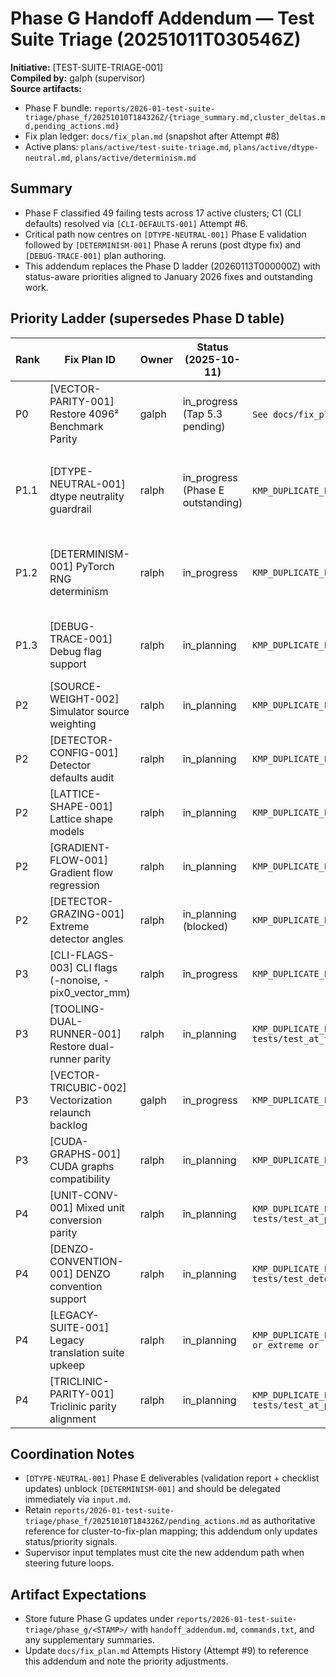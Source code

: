 # Phase G Handoff Addendum — Test Suite Triage (20251011T030546Z)

**Initiative:** [TEST-SUITE-TRIAGE-001]  
**Compiled by:** galph (supervisor)  
**Source artifacts:**
- Phase F bundle: `reports/2026-01-test-suite-triage/phase_f/20251010T184326Z/{triage_summary.md,cluster_deltas.md,pending_actions.md}`
- Fix plan ledger: `docs/fix_plan.md` (snapshot after Attempt #8)
- Active plans: `plans/active/test-suite-triage.md`, `plans/active/dtype-neutral.md`, `plans/active/determinism.md`

## Summary
- Phase F classified 49 failing tests across 17 active clusters; C1 (CLI defaults) resolved via `[CLI-DEFAULTS-001]` Attempt #6.
- Critical path now centres on `[DTYPE-NEUTRAL-001]` Phase E validation followed by `[DETERMINISM-001]` Phase A reruns (post dtype fix) and `[DEBUG-TRACE-001]` plan authoring.
- This addendum replaces the Phase D ladder (20260113T000000Z) with status-aware priorities aligned to January 2026 fixes and outstanding work.

## Priority Ladder (supersedes Phase D table)
| Rank | Fix Plan ID | Owner | Status (2025-10-11) | Reproduction Command | Immediate Next Step |
| --- | --- | --- | --- | --- | --- |
| P0 | [VECTOR-PARITY-001] Restore 4096² Benchmark Parity | galph | in_progress (Tap 5.3 pending) | `See docs/fix_plan.md` §VECTOR-PARITY-001 | Deliver Tap 5.3 oversample instrumentation before scheduling `[DETECTOR-GRAZING-001]` |
| P1.1 | [DTYPE-NEUTRAL-001] dtype neutrality guardrail | ralph | in_progress (Phase E outstanding) | `KMP_DUPLICATE_LIB_OK=TRUE pytest -v tests/test_perf_pytorch_006.py` (validation once fix re-run) | Produce Phase E validation bundle (`reports/2026-01-test-suite-triage/phase_d/<STAMP>/dtype-neutral/phase_e/`) per plan checklist; update docs + guardrail notes |
| P1.2 | [DETERMINISM-001] PyTorch RNG determinism | ralph | in_progress | `KMP_DUPLICATE_LIB_OK=TRUE pytest -v tests/test_at_parallel_013.py tests/test_at_parallel_024.py` | After dtype Phase E, apply Dynamo workaround (CPU-only or disable `torch.compile`), fix AT-024 dtype harmonisation, rerun Phase A selectors |
| P1.3 | [DEBUG-TRACE-001] Debug flag support | ralph | in_planning | `KMP_DUPLICATE_LIB_OK=TRUE pytest -v tests/test_debug_trace.py` | Draft trace instrumentation plan (Phase A/B) covering `--printout` + `--trace_pixel`; cite trace SOP and Protected Assets |
| P2 | [SOURCE-WEIGHT-002] Simulator source weighting | ralph | in_planning | `KMP_DUPLICATE_LIB_OK=TRUE pytest -v tests/test_at_src_001.py tests/test_at_src_001_simple.py` | Author follow-up plan verifying simulator weighting and normalization; reuse SOURCE-WEIGHT guardrails |
| P2 | [DETECTOR-CONFIG-001] Detector defaults audit | ralph | in_planning | `KMP_DUPLICATE_LIB_OK=TRUE pytest -v tests/test_detector_config.py` | Draft audit checklist vs spec §4; document required config/architecture updates |
| P2 | [LATTICE-SHAPE-001] Lattice shape models | ralph | in_planning | `KMP_DUPLICATE_LIB_OK=TRUE pytest -v tests/test_at_str_003.py::TestAT_STR_003_LatticeShapeModels` | Build plan covering GAUSS/TOPHAT parity with C interpreter |
| P2 | [GRADIENT-FLOW-001] Gradient flow regression | ralph | in_planning | `KMP_DUPLICATE_LIB_OK=TRUE pytest -v tests/test_gradients.py::TestAdvancedGradients::test_gradient_flow_simulation` | Capture gradient graph evidence (Phase A) then isolate detach/item misuse per ADR-08 |
| P2 | [DETECTOR-GRAZING-001] Extreme detector angles | ralph | in_planning (blocked) | `KMP_DUPLICATE_LIB_OK=TRUE pytest -v tests/test_at_parallel_017.py` | Await `[VECTOR-PARITY-001]` Tap 5 closure; prepare to reuse detector geometry trace tooling once unblocked |
| P3 | [CLI-FLAGS-003] CLI flags (-nonoise, -pix0_vector_mm) | ralph | in_progress | `KMP_DUPLICATE_LIB_OK=TRUE pytest -v tests/test_cli_flags.py` | Continue Phase L/N validation per plan (`reports/2025-10-cli-flags/phase_l/` cadence) |
| P3 | [TOOLING-DUAL-RUNNER-001] Restore dual-runner parity | ralph | in_planning | `KMP_DUPLICATE_LIB_OK=TRUE pytest -v tests/test_at_tools_001.py::TestAT_TOOLS_001_DualRunnerComparison::test_script_integration` | Author tooling reinstatement plan under `plans/active/dual-runner.md` |
| P3 | [VECTOR-TRICUBIC-002] Vectorization relaunch backlog | galph | in_progress | `KMP_DUPLICATE_LIB_OK=TRUE pytest -v tests/test_tricubic_vectorized.py` | Resume once Tap 5 parity gap resolved (see VECTOR plan Phase E/F) |
| P3 | [CUDA-GRAPHS-001] CUDA graphs compatibility | ralph | in_planning | `KMP_DUPLICATE_LIB_OK=TRUE pytest -v tests/test_perf_pytorch_005_cudagraphs.py` | Capture profiler evidence + guardrail before implementation |
| P4 | [UNIT-CONV-001] Mixed unit conversion parity | ralph | in_planning | `KMP_DUPLICATE_LIB_OK=TRUE pytest -v tests/test_at_parallel_015.py::TestATParallel015MixedUnits::test_mixed_units_comprehensive` | Draft unit audit plan referencing ADR-01 hybrid meter/Å contract |
| P4 | [DENZO-CONVENTION-001] DENZO convention support | ralph | in_planning | `KMP_DUPLICATE_LIB_OK=TRUE pytest -v tests/test_detector_conventions.py::TestDetectorConventions::test_denzo_beam_center_mapping` | Document convention mapping updates in detector plan before implementation |
| P4 | [LEGACY-SUITE-001] Legacy translation suite upkeep | ralph | in_planning | `KMP_DUPLICATE_LIB_OK=TRUE pytest -v tests/test_suite.py::TestTier1TranslationCorrectness -k "sensitivity or performance or extreme or rotation_compatibility"` | Decide refresh vs deprecation; capture recommendation in Phase D attempts |
| P4 | [TRICLINIC-PARITY-001] Triclinic parity alignment | ralph | in_planning | `KMP_DUPLICATE_LIB_OK=TRUE pytest -v tests/test_at_parallel_026.py::TestAT_PARALLEL_026_TriclinicAbsolutePosition::test_triclinic_absolute_peak_position_vs_c` | Schedule trace-driven audit after Tap 5 / detector work stabilises |

## Coordination Notes
- `[DTYPE-NEUTRAL-001]` Phase E deliverables (validation report + checklist updates) unblock `[DETERMINISM-001]` and should be delegated immediately via `input.md`.
- Retain `reports/2026-01-test-suite-triage/phase_f/20251010T184326Z/pending_actions.md` as authoritative reference for cluster-to-fix-plan mapping; this addendum only updates status/priority signals.
- Supervisor input templates must cite the new addendum path when steering future loops.

## Artifact Expectations
- Store future Phase G updates under `reports/2026-01-test-suite-triage/phase_g/<STAMP>/` with `handoff_addendum.md`, `commands.txt`, and any supplementary summaries.
- Update `docs/fix_plan.md` Attempts History (Attempt #9) to reference this addendum and note the priority adjustments.

